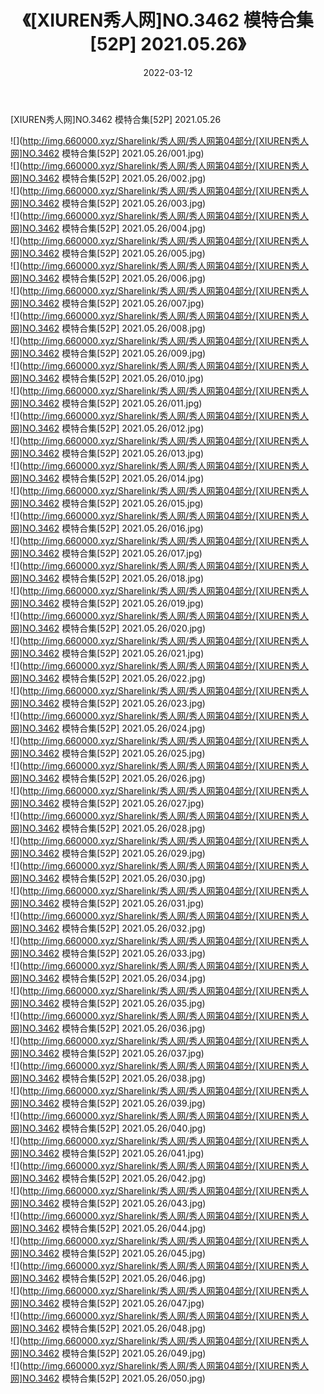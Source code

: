 ﻿---
layout: post
title:  《[XIUREN秀人网]NO.3462 模特合集[52P] 2021.05.26》
date:   2022-03-12
img: http://img.660000.xyz/Sharelink/秀人网/秀人网第04部分/[XIUREN秀人网]NO.3462 模特合集[52P] 2021.05.26/000.jpg
categories: [美女, 清纯, 唯美]
---

[XIUREN秀人网]NO.3462 模特合集[52P] 2021.05.26

 ![](http://img.660000.xyz/Sharelink/秀人网/秀人网第04部分/[XIUREN秀人网]NO.3462 模特合集[52P] 2021.05.26/001.jpg) <br>![](http://img.660000.xyz/Sharelink/秀人网/秀人网第04部分/[XIUREN秀人网]NO.3462 模特合集[52P] 2021.05.26/002.jpg) <br>![](http://img.660000.xyz/Sharelink/秀人网/秀人网第04部分/[XIUREN秀人网]NO.3462 模特合集[52P] 2021.05.26/003.jpg) <br>![](http://img.660000.xyz/Sharelink/秀人网/秀人网第04部分/[XIUREN秀人网]NO.3462 模特合集[52P] 2021.05.26/004.jpg) <br>![](http://img.660000.xyz/Sharelink/秀人网/秀人网第04部分/[XIUREN秀人网]NO.3462 模特合集[52P] 2021.05.26/005.jpg) <br>![](http://img.660000.xyz/Sharelink/秀人网/秀人网第04部分/[XIUREN秀人网]NO.3462 模特合集[52P] 2021.05.26/006.jpg) <br>![](http://img.660000.xyz/Sharelink/秀人网/秀人网第04部分/[XIUREN秀人网]NO.3462 模特合集[52P] 2021.05.26/007.jpg) <br>![](http://img.660000.xyz/Sharelink/秀人网/秀人网第04部分/[XIUREN秀人网]NO.3462 模特合集[52P] 2021.05.26/008.jpg) <br>![](http://img.660000.xyz/Sharelink/秀人网/秀人网第04部分/[XIUREN秀人网]NO.3462 模特合集[52P] 2021.05.26/009.jpg) <br>![](http://img.660000.xyz/Sharelink/秀人网/秀人网第04部分/[XIUREN秀人网]NO.3462 模特合集[52P] 2021.05.26/010.jpg) <br>![](http://img.660000.xyz/Sharelink/秀人网/秀人网第04部分/[XIUREN秀人网]NO.3462 模特合集[52P] 2021.05.26/011.jpg) <br>![](http://img.660000.xyz/Sharelink/秀人网/秀人网第04部分/[XIUREN秀人网]NO.3462 模特合集[52P] 2021.05.26/012.jpg) <br>![](http://img.660000.xyz/Sharelink/秀人网/秀人网第04部分/[XIUREN秀人网]NO.3462 模特合集[52P] 2021.05.26/013.jpg) <br>![](http://img.660000.xyz/Sharelink/秀人网/秀人网第04部分/[XIUREN秀人网]NO.3462 模特合集[52P] 2021.05.26/014.jpg) <br>![](http://img.660000.xyz/Sharelink/秀人网/秀人网第04部分/[XIUREN秀人网]NO.3462 模特合集[52P] 2021.05.26/015.jpg) <br>![](http://img.660000.xyz/Sharelink/秀人网/秀人网第04部分/[XIUREN秀人网]NO.3462 模特合集[52P] 2021.05.26/016.jpg) <br>![](http://img.660000.xyz/Sharelink/秀人网/秀人网第04部分/[XIUREN秀人网]NO.3462 模特合集[52P] 2021.05.26/017.jpg) <br>![](http://img.660000.xyz/Sharelink/秀人网/秀人网第04部分/[XIUREN秀人网]NO.3462 模特合集[52P] 2021.05.26/018.jpg) <br>![](http://img.660000.xyz/Sharelink/秀人网/秀人网第04部分/[XIUREN秀人网]NO.3462 模特合集[52P] 2021.05.26/019.jpg) <br>![](http://img.660000.xyz/Sharelink/秀人网/秀人网第04部分/[XIUREN秀人网]NO.3462 模特合集[52P] 2021.05.26/020.jpg) <br>![](http://img.660000.xyz/Sharelink/秀人网/秀人网第04部分/[XIUREN秀人网]NO.3462 模特合集[52P] 2021.05.26/021.jpg) <br>![](http://img.660000.xyz/Sharelink/秀人网/秀人网第04部分/[XIUREN秀人网]NO.3462 模特合集[52P] 2021.05.26/022.jpg) <br>![](http://img.660000.xyz/Sharelink/秀人网/秀人网第04部分/[XIUREN秀人网]NO.3462 模特合集[52P] 2021.05.26/023.jpg) <br>![](http://img.660000.xyz/Sharelink/秀人网/秀人网第04部分/[XIUREN秀人网]NO.3462 模特合集[52P] 2021.05.26/024.jpg) <br>![](http://img.660000.xyz/Sharelink/秀人网/秀人网第04部分/[XIUREN秀人网]NO.3462 模特合集[52P] 2021.05.26/025.jpg) <br>![](http://img.660000.xyz/Sharelink/秀人网/秀人网第04部分/[XIUREN秀人网]NO.3462 模特合集[52P] 2021.05.26/026.jpg) <br>![](http://img.660000.xyz/Sharelink/秀人网/秀人网第04部分/[XIUREN秀人网]NO.3462 模特合集[52P] 2021.05.26/027.jpg) <br>![](http://img.660000.xyz/Sharelink/秀人网/秀人网第04部分/[XIUREN秀人网]NO.3462 模特合集[52P] 2021.05.26/028.jpg) <br>![](http://img.660000.xyz/Sharelink/秀人网/秀人网第04部分/[XIUREN秀人网]NO.3462 模特合集[52P] 2021.05.26/029.jpg) <br>![](http://img.660000.xyz/Sharelink/秀人网/秀人网第04部分/[XIUREN秀人网]NO.3462 模特合集[52P] 2021.05.26/030.jpg) <br>![](http://img.660000.xyz/Sharelink/秀人网/秀人网第04部分/[XIUREN秀人网]NO.3462 模特合集[52P] 2021.05.26/031.jpg) <br>![](http://img.660000.xyz/Sharelink/秀人网/秀人网第04部分/[XIUREN秀人网]NO.3462 模特合集[52P] 2021.05.26/032.jpg) <br>![](http://img.660000.xyz/Sharelink/秀人网/秀人网第04部分/[XIUREN秀人网]NO.3462 模特合集[52P] 2021.05.26/033.jpg) <br>![](http://img.660000.xyz/Sharelink/秀人网/秀人网第04部分/[XIUREN秀人网]NO.3462 模特合集[52P] 2021.05.26/034.jpg) <br>![](http://img.660000.xyz/Sharelink/秀人网/秀人网第04部分/[XIUREN秀人网]NO.3462 模特合集[52P] 2021.05.26/035.jpg) <br>![](http://img.660000.xyz/Sharelink/秀人网/秀人网第04部分/[XIUREN秀人网]NO.3462 模特合集[52P] 2021.05.26/036.jpg) <br>![](http://img.660000.xyz/Sharelink/秀人网/秀人网第04部分/[XIUREN秀人网]NO.3462 模特合集[52P] 2021.05.26/037.jpg) <br>![](http://img.660000.xyz/Sharelink/秀人网/秀人网第04部分/[XIUREN秀人网]NO.3462 模特合集[52P] 2021.05.26/038.jpg) <br>![](http://img.660000.xyz/Sharelink/秀人网/秀人网第04部分/[XIUREN秀人网]NO.3462 模特合集[52P] 2021.05.26/039.jpg) <br>![](http://img.660000.xyz/Sharelink/秀人网/秀人网第04部分/[XIUREN秀人网]NO.3462 模特合集[52P] 2021.05.26/040.jpg) <br>![](http://img.660000.xyz/Sharelink/秀人网/秀人网第04部分/[XIUREN秀人网]NO.3462 模特合集[52P] 2021.05.26/041.jpg) <br>![](http://img.660000.xyz/Sharelink/秀人网/秀人网第04部分/[XIUREN秀人网]NO.3462 模特合集[52P] 2021.05.26/042.jpg) <br>![](http://img.660000.xyz/Sharelink/秀人网/秀人网第04部分/[XIUREN秀人网]NO.3462 模特合集[52P] 2021.05.26/043.jpg) <br>![](http://img.660000.xyz/Sharelink/秀人网/秀人网第04部分/[XIUREN秀人网]NO.3462 模特合集[52P] 2021.05.26/044.jpg) <br>![](http://img.660000.xyz/Sharelink/秀人网/秀人网第04部分/[XIUREN秀人网]NO.3462 模特合集[52P] 2021.05.26/045.jpg) <br>![](http://img.660000.xyz/Sharelink/秀人网/秀人网第04部分/[XIUREN秀人网]NO.3462 模特合集[52P] 2021.05.26/046.jpg) <br>![](http://img.660000.xyz/Sharelink/秀人网/秀人网第04部分/[XIUREN秀人网]NO.3462 模特合集[52P] 2021.05.26/047.jpg) <br>![](http://img.660000.xyz/Sharelink/秀人网/秀人网第04部分/[XIUREN秀人网]NO.3462 模特合集[52P] 2021.05.26/048.jpg) <br>![](http://img.660000.xyz/Sharelink/秀人网/秀人网第04部分/[XIUREN秀人网]NO.3462 模特合集[52P] 2021.05.26/049.jpg) <br>![](http://img.660000.xyz/Sharelink/秀人网/秀人网第04部分/[XIUREN秀人网]NO.3462 模特合集[52P] 2021.05.26/050.jpg) <br>